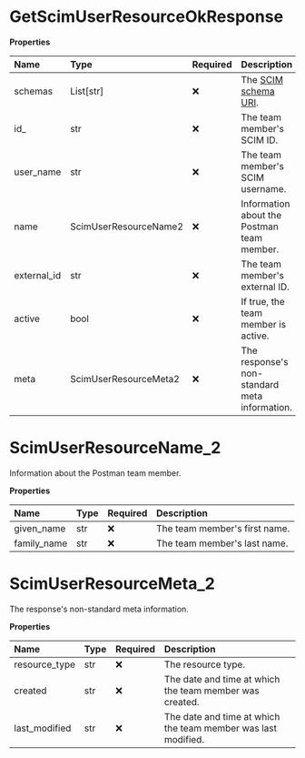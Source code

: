 # GetScimUserResourceOkResponse

**Properties**

| Name        | Type                  | Required | Description                                                              |
| :---------- | :-------------------- | :------- | :----------------------------------------------------------------------- |
| schemas     | List[str]             | ❌       | The [SCIM schema URI](https://www.iana.org/assignments/scim/scim.xhtml). |
| id\_        | str                   | ❌       | The team member's SCIM ID.                                               |
| user_name   | str                   | ❌       | The team member's SCIM username.                                         |
| name        | ScimUserResourceName2 | ❌       | Information about the Postman team member.                               |
| external_id | str                   | ❌       | The team member's external ID.                                           |
| active      | bool                  | ❌       | If true, the team member is active.                                      |
| meta        | ScimUserResourceMeta2 | ❌       | The response's non-standard meta information.                            |

# ScimUserResourceName_2

Information about the Postman team member.

**Properties**

| Name        | Type | Required | Description                   |
| :---------- | :--- | :------- | :---------------------------- |
| given_name  | str  | ❌       | The team member's first name. |
| family_name | str  | ❌       | The team member's last name.  |

# ScimUserResourceMeta_2

The response's non-standard meta information.

**Properties**

| Name          | Type | Required | Description                                                   |
| :------------ | :--- | :------- | :------------------------------------------------------------ |
| resource_type | str  | ❌       | The resource type.                                            |
| created       | str  | ❌       | The date and time at which the team member was created.       |
| last_modified | str  | ❌       | The date and time at which the team member was last modified. |

<!-- This file was generated by liblab | https://liblab.com/ -->

